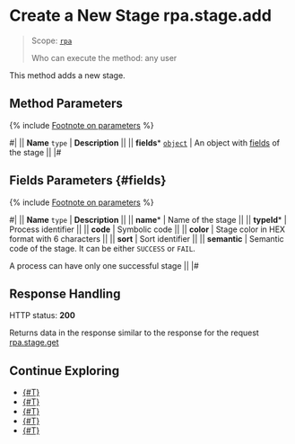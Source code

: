 # Create a New Stage rpa.stage.add

> Scope: [`rpa`](../../../scopes/permissions.md)
>
> Who can execute the method: any user

This method adds a new stage.

## Method Parameters

{% include [Footnote on parameters](../../../../_includes/required.md) %}

#|
|| **Name**
`type` | **Description** ||
|| **fields*** 
[`object`](../../../data-types.md) | An object with [fields](#fields) of the stage ||
|#

## Fields Parameters {#fields}

{% include [Footnote on parameters](../../../../_includes/required.md) %}

#|
|| **Name**
`type` | **Description** ||
|| **name*** | Name of the stage ||
|| **typeId*** | Process identifier ||
|| **code** | Symbolic code ||
|| **color** | Stage color in HEX format with 6 characters ||
|| **sort** | Sort identifier ||
|| **semantic** | Semantic code of the stage. It can be either `SUCCESS` or `FAIL`.

A process can have only one successful stage ||
|#

## Response Handling

HTTP status: **200**

Returns data in the response similar to the response for the request [rpa.stage.get](./rpa-stage-get.md)

## Continue Exploring

- [{#T}](./index.md)
- [{#T}](./rpa-stage-update.md)
- [{#T}](./rpa-stage-get.md)
- [{#T}](./rpa-stage-list-for-type.md)
- [{#T}](./rpa-stage-delete.md)
